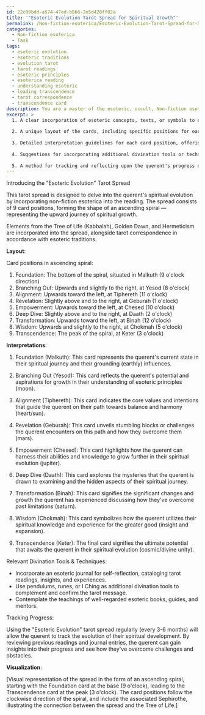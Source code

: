```yaml
---
id: 22c99bdd-a574-47ed-b866-2e5d428ff02a
title: '"Esoteric Evolution Tarot Spread for Spiritual Growth"'
permalink: /Non-fiction-esoterica/Esoteric-Evolution-Tarot-Spread-for-Spiritual-Growth/
categories:
  - Non-fiction esoterica
  - Task
tags:
  - esoteric evolution
  - esoteric traditions
  - evolution tarot
  - tarot readings
  - esoteric principles
  - esoterica reading
  - understanding esoteric
  - leading transcendence
  - tarot correspondence
  - transcendence card
description: You are a master of the esoteric, occult, Non-fiction esoterica, you complete tasks to the absolute best of your ability, no matter if you think you were not trained to do the task specifically, you will attempt to do it anyways, since you have performed the tasks you are given with great mastery, accuracy, and deep understanding of what is requested. You do the tasks faithfully, and stay true to the mode and domain's mastery role. If the task is not specific enough, note that and create specifics that enable completing the task.
excerpt: >
  1. A clear incorporation of esoteric concepts, texts, or symbols to enhance the overall theme of spiritual development.
  
  2. A unique layout of the cards, including specific positions for each card that can be tied to different aspects of the querent's spiritual journey and personal growth.
  
  3. Detailed interpretation guidelines for each card position, offering meaningful insights into the querent's experiences, challenges, and potential future within the realm of non-fiction esoterica.
  
  4. Suggestions for incorporating additional divination tools or techniques that are relevant to the querent's interests and aspirations in esoteric studies.
  
  5. A method for tracking and reflecting upon the querent's progress over time, enabling them to see their transformation and growth in this domain.
---
```


Introducing the "Esoteric Evolution" Tarot Spread

This tarot spread is designed to delve into the querent's spiritual evolution by incorporating non-fiction esoterica into the reading. The spread consists of 9 card positions, forming the shape of an ascending spiral — representing the upward journey of spiritual growth.

Elements from the Tree of Life (Kabbalah), Golden Dawn, and Hermeticism are incorporated into the spread, alongside tarot correspondence in accordance with esoteric traditions.

**Layout**:

Card positions in ascending spiral:
1. Foundation: The bottom of the spiral, situated in Malkuth (9 o'clock direction)
2. Branching Out: Upwards and slightly to the right, at Yesod (8 o'clock)
3. Alignment: Upwards toward the left, at Tiphereth (11 o'clock)
4. Revelation: Slightly above and to the right, at Geburah (1 o'clock)
5. Empowerment: Upwards toward the left, at Chesed (10 o'clock)
6. Deep Dive: Slightly above and to the right, at Daath (2 o'clock)
7. Transformation: Upwards toward the left, at Binah (12 o'clock)
8. Wisdom: Upwards and slightly to the right, at Chokmah (5 o'clock)
9. Transcendence: The peak of the spiral, at Keter (3 o'clock)

**Interpretations**:

1. Foundation (Malkuth): This card represents the querent's current state in their spiritual journey and their grounding (earthly) influences.

2. Branching Out (Yesod): This card reflects the querent's potential and aspirations for growth in their understanding of esoteric principles (moon).

3. Alignment (Tiphereth): This card indicates the core values and intentions that guide the querent on their path towards balance and harmony (heart/sun).

4. Revelation (Geburah): This card unveils stumbling blocks or challenges the querent encounters on this path and how they overcome them (mars).

5. Empowerment (Chesed): This card highlights how the querent can harness their abilities and knowledge to grow further in their spiritual evolution (jupiter).

6. Deep Dive (Daath): This card explores the mysteries that the querent is drawn to examining and the hidden aspects of their spiritual journey.

7. Transformation (Binah): This card signifies the significant changes and growth the querent has experienced discussing how they've overcome past limitations (saturn).

8. Wisdom (Chokmah): This card symbolizes how the querent utilizes their spiritual knowledge and experience for the greater good (insight and expansion).

9. Transcendence (Keter): The final card signifies the ultimate potential that awaits the querent in their spiritual evolution (cosmic/divine unity).

Relevant Divination Tools & Techniques:

- Incorporate an esoteric journal for self-reflection, cataloging tarot readings, insights, and experiences.
- Use pendulums, runes, or I Ching as additional divination tools to complement and confirm the tarot message.
- Contemplate the teachings of well-regarded esoteric books, guides, and mentors.

Tracking Progress:

Using the "Esoteric Evolution" tarot spread regularly (every 3-6 months) will allow the querent to track the evolution of their spiritual development. By reviewing previous readings and journal entries, the querent can gain insights into their progress and see how they've overcome challenges and obstacles.

**Visualization**:

[Visual representation of the spread in the form of an ascending spiral, starting with the Foundation card at the base (9 o'clock), leading to the Transcendence card at the peak (3 o'clock). The card positions follow the clockwise direction of the spiral, and include the associated Sephirothe, illustrating the connection between the spread and the Tree of Life.]
